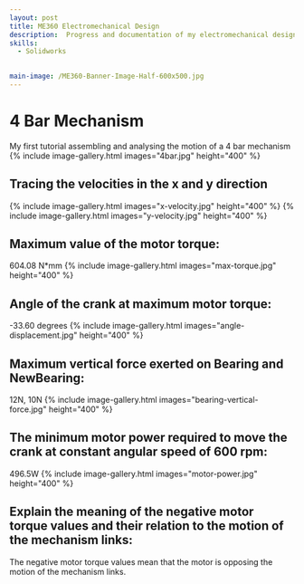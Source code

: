```yaml
---
layout: post
title: ME360 Electromechanical Design
description:  Progress and documentation of my electromechanical design course.
skills:
  - Solidworks
  

main-image: /ME360-Banner-Image-Half-600x500.jpg
---
```

# 4 Bar Mechanism 
My first tutorial assembling and analysing the motion of a 4 bar mechanism
{% include image-gallery.html images="4bar.jpg" height="400" %}

## Tracing the velocities in the x and y direction
{% include image-gallery.html images="x-velocity.jpg" height="400" %}
{% include image-gallery.html images="y-velocity.jpg" height="400" %}

## Maximum value of the motor torque: 
604.08 N*mm
{% include image-gallery.html images="max-torque.jpg" height="400" %}

## Angle of the crank at maximum motor torque:
-33.60 degrees
{% include image-gallery.html images="angle-displacement.jpg" height="400" %}

## Maximum vertical force exerted on Bearing and NewBearing:
12N, 10N
{% include image-gallery.html images="bearing-vertical-force.jpg" height="400" %}

## The minimum motor power required to move the crank at constant angular speed of 600 rpm: 
496.5W
{% include image-gallery.html images="motor-power.jpg" height="400" %}

## Explain the meaning of the negative motor torque values and their relation to the motion of the mechanism links: 
The negative motor torque values mean that the motor is opposing the motion of the mechanism links. 
